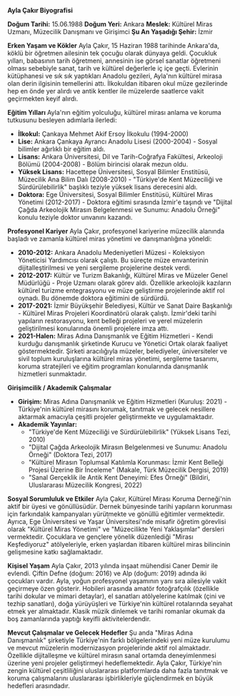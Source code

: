 **Ayla Çakır Biyografisi**

**Doğum Tarihi:** 15.06.1988
**Doğum Yeri:** Ankara
**Meslek:** Kültürel Miras Uzmanı, Müzecilik Danışmanı ve Girişimci
**Şu An Yaşadığı Şehir:** İzmir

**Erken Yaşam ve Kökler**
Ayla Çakır, 15 Haziran 1988 tarihinde Ankara'da, köklü bir öğretmen ailesinin tek çocuğu olarak dünyaya geldi. Çocukluk yılları, babasının tarih öğretmeni, annesinin ise görsel sanatlar öğretmeni olması sebebiyle sanat, tarih ve kültürel değerlerle iç içe geçti. Evlerinin kütüphanesi ve sık sık yaptıkları Anadolu gezileri, Ayla'nın kültürel mirasa olan derin ilgisinin temellerini attı. İlkokuldan itibaren okul müze gezilerinde hep en önde yer alırdı ve antik kentler ile müzelerde saatlerce vakit geçirmekten keyif alırdı.

**Eğitim Yılları**
Ayla'nın eğitim yolculuğu, kültürel mirası anlama ve koruma tutkusunu besleyen adımlarla ilerledi:
*   **İlkokul:** Çankaya Mehmet Akif Ersoy İlkokulu (1994-2000)
*   **Lise:** Ankara Çankaya Ayrancı Anadolu Lisesi (2000-2004) - Sosyal bilimler ağırlıklı bir eğitim aldı.
*   **Lisans:** Ankara Üniversitesi, Dil ve Tarih-Coğrafya Fakültesi, Arkeoloji Bölümü (2004-2008) - Bölüm birincisi olarak mezun oldu.
*   **Yüksek Lisans:** Hacettepe Üniversitesi, Sosyal Bilimler Enstitüsü, Müzecilik Ana Bilim Dalı (2008-2010) - "Türkiye'de Kent Müzeciliği ve Sürdürülebilirlik" başlıklı teziyle yüksek lisans derecesini aldı.
*   **Doktora:** Ege Üniversitesi, Sosyal Bilimler Enstitüsü, Kültürel Miras Yönetimi (2012-2017) - Doktora eğitimi sırasında İzmir'e taşındı ve "Dijital Çağda Arkeolojik Mirasın Belgelenmesi ve Sunumu: Anadolu Örneği" konulu teziyle doktor unvanını kazandı.

**Profesyonel Kariyer**
Ayla Çakır, profesyonel kariyerine müzecilik alanında başladı ve zamanla kültürel miras yönetimi ve danışmanlığına yöneldi:
*   **2010-2012:** Ankara Anadolu Medeniyetleri Müzesi - Koleksiyon Yöneticisi Yardımcısı olarak çalıştı. Bu süreçte müze envanterinin dijitalleştirilmesi ve yeni sergileme projelerine destek verdi.
*   **2012-2017:** Kültür ve Turizm Bakanlığı, Kültürel Miras ve Müzeler Genel Müdürlüğü - Proje Uzmanı olarak görev aldı. Özellikle arkeolojik kazıların kültürel turizme entegrasyonu ve müze geliştirme projelerinde aktif rol oynadı. Bu dönemde doktora eğitimini de sürdürdü.
*   **2017-2021:** İzmir Büyükşehir Belediyesi, Kültür ve Sanat Daire Başkanlığı - Kültürel Miras Projeleri Koordinatörü olarak çalıştı. İzmir'deki tarihi yapıların restorasyonu, kent belleği projeleri ve yerel müzelerin geliştirilmesi konularında önemli projelere imza attı.
*   **2021-Halen:** Miras Adına Danışmanlık ve Eğitim Hizmetleri - Kendi kurduğu danışmanlık şirketinde Kurucu ve Yönetici Ortak olarak faaliyet göstermektedir. Şirketi aracılığıyla müzeler, belediyeler, üniversiteler ve sivil toplum kuruluşlarına kültürel miras yönetimi, sergileme tasarımı, koruma stratejileri ve eğitim programları konularında danışmanlık hizmetleri sunmaktadır.

**Girişimcilik / Akademik Çalışmalar**
*   **Girişim:** Miras Adına Danışmanlık ve Eğitim Hizmetleri (Kuruluş: 2021) - Türkiye'nin kültürel mirasını korumak, tanıtmak ve gelecek nesillere aktarmak amacıyla çeşitli projeler geliştirmekte ve uygulamaktadır.
*   **Akademik Yayınlar:**
    *   "Türkiye'de Kent Müzeciliği ve Sürdürülebilirlik" (Yüksek Lisans Tezi, 2010)
    *   "Dijital Çağda Arkeolojik Mirasın Belgelenmesi ve Sunumu: Anadolu Örneği" (Doktora Tezi, 2017)
    *   "Kültürel Mirasın Toplumsal Katılımla Korunması: İzmir Kent Belleği Projesi Üzerine Bir İnceleme" (Makale, Türk Müzecilik Dergisi, 2019)
    *   "Sanal Gerçeklik ile Antik Kent Deneyimi: Efes Örneği" (Bildiri, Uluslararası Müzecilik Kongresi, 2022)

**Sosyal Sorumluluk ve Etkiler**
Ayla Çakır, Kültürel Mirası Koruma Derneği'nin aktif bir üyesi ve gönüllüsüdür. Dernek bünyesinde tarihi yapıların korunması için farkındalık kampanyaları yürütmekte ve gönüllü eğitimler vermektedir. Ayrıca, Ege Üniversitesi ve Yaşar Üniversitesi'nde misafir öğretim görevlisi olarak "Kültürel Miras Yönetimi" ve "Müzecilikte Yeni Yaklaşımlar" dersleri vermektedir. Çocuklara ve gençlere yönelik düzenlediği "Mirası Keşfediyoruz" atölyeleriyle, erken yaşlardan itibaren kültürel miras bilincinin gelişmesine katkı sağlamaktadır.

**Kişisel Yaşam**
Ayla Çakır, 2013 yılında inşaat mühendisi Caner Demir ile evlendi. Çiftin Defne (doğum: 2016) ve Alp (doğum: 2019) adında iki çocukları vardır. Ayla, yoğun profesyonel yaşamının yanı sıra ailesiyle vakit geçirmeye özen gösterir. Hobileri arasında amatör fotoğrafçılık (özellikle tarihi dokular ve mimari detaylar), el sanatları atölyelerine katılmak (çini ve tezhip sanatları), doğa yürüyüşleri ve Türkiye'nin kültürel rotalarında seyahat etmek yer almaktadır. Klasik müzik dinlemek ve tarihi romanlar okumak da boş zamanlarında yaptığı keyifli aktivitelerdendir.

**Mevcut Çalışmalar ve Gelecek Hedefler**
Şu anda "Miras Adına Danışmanlık" şirketiyle Türkiye'nin farklı bölgelerindeki yeni müze kurulumu ve mevcut müzelerin modernizasyon projelerinde aktif rol almaktadır. Özellikle dijitalleşme ve kültürel mirasın sanal ortamda deneyimlenmesi üzerine yeni projeler geliştirmeyi hedeflemektedir. Ayla Çakır, Türkiye'nin zengin kültürel çeşitliliğini uluslararası platformlarda daha fazla tanıtmak ve koruma çalışmalarını uluslararası işbirlikleriyle güçlendirmek en büyük hedefleri arasındadır.